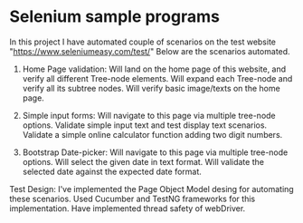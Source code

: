 # Selenium sample programs

In this project I have automated couple of scenarios on the test website "https://www.seleniumeasy.com/test/"
Below are the scenarios automated.

1) Home Page validation:
   Will land on the home page of this website, and verify all different Tree-node elements.
   Will expand each Tree-node and verify all its subtree nodes.
   Will verify basic image/texts on the home page.
   
2) Simple input forms:
   Will navigate to this page via multiple tree-node options.
   Validate simple input text and test display text scenarios.
   Validate a simple online calculator function adding two digit numbers.
   
3) Bootstrap Date-picker:
   Will navigate to this page via multiple tree-node options.
   Will select the given date in text format.
   Will validate the selected date against the expected date format.
   
   
Test Design:
I've implemented the Page Object Model desing for automating these scenarios.
Used Cucumber and TestNG frameworks for this implementation.
Have implemented thread safety of webDriver.


